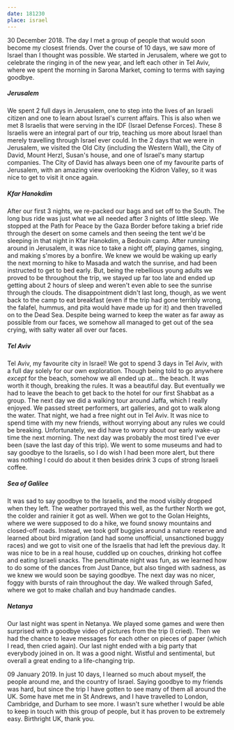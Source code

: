 ```yaml
---
date: 181230
place: israel
---
```


30 December 2018. The day I met a group of people that would soon become my closest friends. Over the course of 10 days, we saw more of Israel than I thought was possible. We started in Jerusalem, where we got to celebrate the ringing in of the new year, and left each other in Tel Aviv, where we spent the morning in Sarona Market, coming to terms with saying goodbye.


##### Jerusalem
We spent 2 full days in Jerusalem, one to step into the lives of an Israeli citizen and one to learn about Israel's current affairs. This is also when we met 8 Israelis that were serving in the IDF (Israel Defense Forces). These 8 Israelis were an integral part of our trip, teaching us more about Israel than merely travelling through Israel ever could. In the 2 days that we were in Jerusalem, we visited the Old City (including the Western Wall), the City of David, Mount Herzl, Susan's house, and one of Israel's many startup companies. The City of David has always been one of my favourite parts of Jerusalem, with an amazing view overlooking the Kidron Valley, so it was nice to get to visit it once again.


##### Kfar Hanokdim
After our first 3 nights, we re-packed our bags and set off to the South. The long bus ride was just what we all needed after 3 nights of little sleep. We stopped at the Path for Peace by the Gaza Border before taking a brief ride through the desert on some camels and then seeing the tent we'd be sleeping in that night in Kfar Hanokdim, a Bedouin camp. After running around in Jerusalem, it was nice to take a night off, playing games, singing, and making s'mores by a bonfire. We knew we would be waking up early the next morning to hike to Masada and watch the sunrise, and had been instructed to get to bed early. But, being the rebellious young adults we proved to be throughout the trip, we stayed up far too late and ended up getting about 2 hours of sleep and weren't even able to see the sunrise through the clouds. The disappointment didn't last long, though, as we went back to the camp to eat breakfast (even if the trip had gone terribly wrong, the falafel, hummus, and pita would have made up for it) and then travelled on to the Dead Sea. Despite being warned to keep the water as far away as possible from our faces, we somehow all managed to get out of the sea crying, with salty water all over our faces.


##### Tel Aviv
Tel Aviv, my favourite city in Israel! We got to spend 3 days in Tel Aviv, with a full day solely for our own exploration. Though being told to go anywhere *except* for the beach, somehow we all ended up at... the beach. It was worth it though, breaking the rules. It was a beautiful day. But eventually we had to leave the beach to get back to the hotel for our first Shabbat as a group. The next day we did a walking tour around Jaffa, which I really enjoyed. We passed street performers, art galleries, and got to walk along the water. That night, we had a free night out in Tel Aviv. It was nice to spend time with my new friends, without worrying about any rules we could be breaking. Unfortunately, we did have to worry about our early wake-up time the next morning. The next day was probably the most tired I've ever been (save the last day of this trip). We went to some museums and had to say goodbye to the Israelis, so I do wish I had been more alert, but there was nothing I could do about it then besides drink 3 cups of strong Israeli coffee.


##### Sea of Galilee
It was sad to say goodbye to the Israelis, and the mood visibly dropped when they left. The weather portrayed this well, as the further North we got, the colder and rainier it got as well. When we got to the Golan Heights, where we were supposed to do a hike, we found snowy mountains and closed-off roads. Instead, we took golf buggies around a nature reserve and learned about bird migration (and had some unofficial, unsanctioned buggy races) and we got to visit one of the Israelis that had left the previous day. It was nice to be in a real house, cuddled up on couches, drinking hot coffee and eating Israeli snacks. The penultimate night was fun, as we learned how to do some of the dances from Just Dance, but also tinged with sadness, as we knew we would soon be saying goodbye. The next day was no nicer, foggy with bursts of rain throughout the day. We walked through Safed, where we got to make challah and buy handmade candles.


##### Netanya
Our last night was spent in Netanya. We played some games and were then surprised with a goodbye video of pictures from the trip (I cried). Then we had the chance to leave messages for each other on pieces of paper (which I read, then cried again). Our last night ended with a big party that everybody joined in on. It was a good night. Wistful and sentimental, but overall a great ending to a life-changing trip.


09 January 2019. In just 10 days, I learned so much about myself, the people around me, and the country of Israel. Saying goodbye to my friends was hard, but since the trip I have gotten to see many of them all around the UK. Some have met me in St Andrews, and I have travelled to London, Cambridge, and Durham to see more. I wasn't sure whether I would be able to keep in touch with this group of people, but it has proven to be extremely easy. Birthright UK, thank you.
